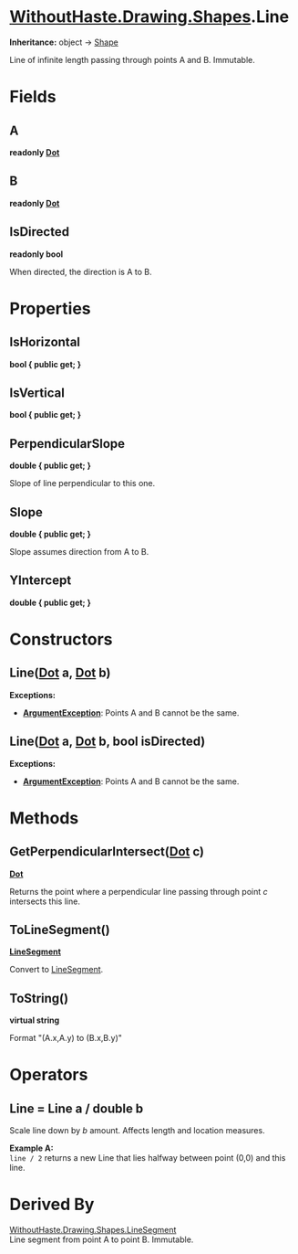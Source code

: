 # [WithoutHaste.Drawing.Shapes](TableOfContents.WithoutHaste.Drawing.Shapes.md).Line

**Inheritance:** object → [Shape](WithoutHaste.Drawing.Shapes.Shape.md)  

Line of infinite length passing through points A and B. Immutable.  

# Fields

## A

**readonly [Dot](WithoutHaste.Drawing.Shapes.Dot.md)**  

## B

**readonly [Dot](WithoutHaste.Drawing.Shapes.Dot.md)**  

## IsDirected

**readonly bool**  

When directed, the direction is A to B.  

# Properties

## IsHorizontal

**bool { public get; }**  

## IsVertical

**bool { public get; }**  

## PerpendicularSlope

**double { public get; }**  

Slope of line perpendicular to this one.  

## Slope

**double { public get; }**  

Slope assumes direction from A to B.  

## YIntercept

**double { public get; }**  

# Constructors

## Line([Dot](WithoutHaste.Drawing.Shapes.Dot.md) a, [Dot](WithoutHaste.Drawing.Shapes.Dot.md) b)

**Exceptions:**  
* **[ArgumentException](https://docs.microsoft.com/en-us/dotnet/api/system.argumentexception)**: Points A and B cannot be the same.  

## Line([Dot](WithoutHaste.Drawing.Shapes.Dot.md) a, [Dot](WithoutHaste.Drawing.Shapes.Dot.md) b, bool isDirected)

**Exceptions:**  
* **[ArgumentException](https://docs.microsoft.com/en-us/dotnet/api/system.argumentexception)**: Points A and B cannot be the same.  

# Methods

## GetPerpendicularIntersect([Dot](WithoutHaste.Drawing.Shapes.Dot.md) c)

**[Dot](WithoutHaste.Drawing.Shapes.Dot.md)**  

Returns the point where a perpendicular line passing through point _c_ intersects this line.  

## ToLineSegment()

**[LineSegment](WithoutHaste.Drawing.Shapes.LineSegment.md)**  

Convert to [LineSegment](WithoutHaste.Drawing.Shapes.LineSegment.md).  

## ToString()

**virtual string**  

Format "(A.x,A.y) to (B.x,B.y)"  

# Operators

## Line = Line a / double b

Scale line down by _b_ amount. Affects length and location measures.  

**Example A:**  
`line / 2` returns a new Line that lies halfway between point (0,0) and this line.  

# Derived By

[WithoutHaste.Drawing.Shapes.LineSegment](WithoutHaste.Drawing.Shapes.LineSegment.md)  
Line segment from point A to point B. Immutable.  

